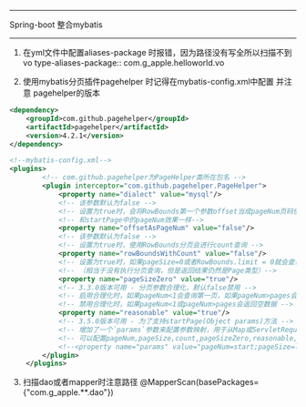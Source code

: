 -----------
Spring-boot 整合mybatis 

-----------
1. 在yml文件中配置aliases-package 时报错，因为路径没有写全所以扫描不到vo
  type-aliases-package:: com.g_apple.helloworld.vo
  
 
2. 使用mybatis分页插件pagehelper 时记得在mybatis-config.xml中配置  并注意 pagehelper的版本
```xml
<dependency>
	<groupId>com.github.pagehelper</groupId>
	<artifactId>pagehelper</artifactId>
	<version>4.2.1</version>
</dependency>

```

```xml
<!--mybatis-config.xml-->
<plugins>
		<!-- com.github.pagehelper为PageHelper类所在包名 -->
		<plugin interceptor="com.github.pagehelper.PageHelper">
			<property name="dialect" value="mysql"/>
			<!-- 该参数默认为false -->
			<!-- 设置为true时，会将RowBounds第一个参数offset当成pageNum页码使用 -->
			<!-- 和startPage中的pageNum效果一样-->
			<property name="offsetAsPageNum" value="false"/>
			<!-- 该参数默认为false -->
			<!-- 设置为true时，使用RowBounds分页会进行count查询 -->
			<property name="rowBoundsWithCount" value="false"/>
			<!-- 设置为true时，如果pageSize=0或者RowBounds.limit = 0就会查询出全部的结果 -->
			<!-- （相当于没有执行分页查询，但是返回结果仍然是Page类型）-->
			<property name="pageSizeZero" value="true"/>
			<!-- 3.3.0版本可用 - 分页参数合理化，默认false禁用 -->
			<!-- 启用合理化时，如果pageNum<1会查询第一页，如果pageNum>pages会查询最后一页 -->
			<!-- 禁用合理化时，如果pageNum<1或pageNum>pages会返回空数据 -->
			<property name="reasonable" value="true"/>
			<!-- 3.5.0版本可用 - 为了支持startPage(Object params)方法 -->
			<!-- 增加了一个`params`参数来配置参数映射，用于从Map或ServletRequest中取值 -->
			<!-- 可以配置pageNum,pageSize,count,pageSizeZero,reasonable,不配置映射的用默认值 -->
			<!--<property name="params" value="pageNum=start;pageSize=limit;pageSizeZero=zero;reasonable=heli;count=contsql"/>-->
		</plugin>
	</plugins>

```

3. 扫描dao或者mapper时注意路径
@MapperScan(basePackages={"com.g_apple.**.dao"})

  
